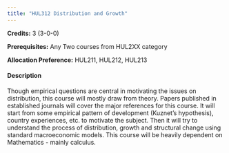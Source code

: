 ```yaml
---
title: "HUL312 Distribution and Growth"
---
```

**Credits:** 3 (3-0-0)

**Prerequisites:** Any Two courses from HUL2XX category 

**Allocation Preference:** HUL211, HUL212, HUL213

#### Description
Though empirical questions are central in motivating the issues on distribution, this course will mostly draw from theory. Papers published in established journals will cover the major references for this course. It will start from some empirical pattern of development (Kuznet’s hypothesis), country experiences, etc. to motivate the subject. Then it will try to understand the process of distribution, growth and structural change using standard macroeconomic models. This course will be heavily dependent on Mathematics - mainly calculus.